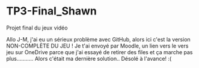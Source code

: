 # TP3-Final_Shawn
Projet final du jeux vidéo 



Allo J-M, j'ai eu un sérieux problème avec GitHub, alors ici c'est la version NON-COMPLÈTE DU JEU !
Je t'ai envoyé par Moodle, un lien vers le vers jeu sur OneDrive parce que j'ai essayé de retirer des files et
ça marche pas plus........... Alors c'était ma dernière solution.. Désolé à l'avance! :(
